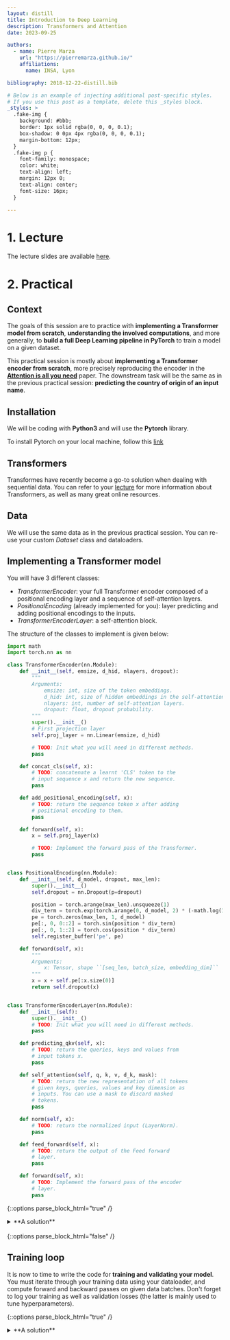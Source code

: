 ```yaml
---
layout: distill
title: Introduction to Deep Learning
description: Transformers and Attention
date: 2023-09-25

authors:
  - name: Pierre Marza
    url: "https://pierremarza.github.io/"
    affiliations:
      name: INSA, Lyon

bibliography: 2018-12-22-distill.bib

# Below is an example of injecting additional post-specific styles.
# If you use this post as a template, delete this _styles block.
_styles: >
  .fake-img {
    background: #bbb;
    border: 1px solid rgba(0, 0, 0, 0.1);
    box-shadow: 0 0px 4px rgba(0, 0, 0, 0.1);
    margin-bottom: 12px;
  }
  .fake-img p {
    font-family: monospace;
    color: white;
    text-align: left;
    margin: 12px 0;
    text-align: center;
    font-size: 16px;
  }

---
```


# 1. Lecture
The lecture slides are available [here](https://pierremarza.github.io/teaching/epita_ing3_deep_learning_transformers.pdf).

# 2. Practical
## Context
The goals of this session are to practice with **implementing a Transformer model from scratch**, **understanding the involved computations**, and more generally, to **build a full Deep Learning pipeline in PyTorch** to train a model on a given dataset.

This practical session is mostly about **implementing a Transformer encoder from scratch**, more precisely reproducing the encoder in the [**Attention is all you need**](https://arxiv.org/pdf/1706.03762.pdf) paper. The downstream task will be the same as in the previous practical session: **predicting the country of origin of an input name**.

## Installation
We will be coding with **Python3** and will use the **Pytorch** library.

To install Pytorch on your local machine, follow this [link](https://pytorch.org/get-started/locally/)

## Transformers
Transformes have recently become a go-to solution when dealing with sequential data. You can refer to your [lecture](https://pierremarza.github.io/teaching/epita_ing3_deep_learning_transformers.pdf) for more information about Transformers, as well as many great online resources.

## Data
We will use the same data as in the previous practical session. You can re-use your custom *Dataset* class and dataloaders.

## Implementing a Transformer model
You will have 3 different classes:
* *TransformerEncoder*: your full Transformer encoder composed of a positional encoding layer and a sequence of self-attention layers.
* *PositionalEncoding* (already implemented for you): layer predicting and adding positional encodings to the inputs.
* *TransformerEncoderLayer*: a self-attention block.

The structure of the classes to implement is given below:

```python
import math
import torch.nn as nn

class TransformerEncoder(nn.Module):
    def __init__(self, emsize, d_hid, nlayers, dropout):
        """
        Arguments:
            emsize: int, size of the token embeddings.
            d_hid: int, size of hidden embeddings in the self-attention forward pass.
            nlayers: int, number of self-attention layers.
            dropout: float, dropout probability.
        """
        super().__init__()
        # First projection layer
        self.proj_layer = nn.Linear(emsize, d_hid)

        # TODO: Init what you will need in different methods.
        pass

    def concat_cls(self, x):
        # TODO: concatenate a learnt 'CLS' token to the
        # input sequence x and return the new sequence.
        pass

    def add_positional_encoding(self, x):
        # TODO: return the sequence token x after adding 
        # positional encoding to them.
        pass

    def forward(self, x):
        x = self.proj_layer(x)

        # TODO: Implement the forward pass of the Transformer.
        pass


class PositionalEncoding(nn.Module):
    def __init__(self, d_model, dropout, max_len):
        super().__init__()
        self.dropout = nn.Dropout(p=dropout)

        position = torch.arange(max_len).unsqueeze(1)
        div_term = torch.exp(torch.arange(0, d_model, 2) * (-math.log(10000.0) / d_model))
        pe = torch.zeros(max_len, 1, d_model)
        pe[:, 0, 0::2] = torch.sin(position * div_term)
        pe[:, 0, 1::2] = torch.cos(position * div_term)
        self.register_buffer('pe', pe)

    def forward(self, x):
        """
        Arguments:
            x: Tensor, shape ``[seq_len, batch_size, embedding_dim]``
        """
        x = x + self.pe[:x.size(0)]
        return self.dropout(x)


class TransformerEncoderLayer(nn.Module):
    def __init__(self):
        super().__init__()
        # TODO: Init what you will need in different methods.
        pass

    def predicting_qkv(self, x):
        # TODO: return the queries, keys and values from 
        # input tokens x.
        pass

    def self_attention(self, q, k, v, d_k, mask):
        # TODO: return the new representation of all tokens 
        # given keys, queries, values and key dimension as 
        # inputs. You can use a mask to discard masked
        # tokens.
        pass

    def norm(self, x):
        # TODO: return the normalized input (LayerNorm).
        pass

    def feed_forward(self, x):
        # TODO: return the output of the Feed forward 
        # layer.
        pass

    def forward(self, x):
        # TODO: Implement the forward pass of the encoder 
        # layer.
        pass

```

{::options parse_block_html="true" /}
<details><summary markdown="span">**A solution**</summary>
```python
import torch
import torch.nn.functional as F

class TransformerEncoder(nn.Module):
    def __init__(self, emsize, d_hid, nlayers, dropout):
        super().__init__()
        self.emsize = emsize
        self.d_hid = d_hid
        self.nlayers = nlayers
        self.dropout = dropout

        # First projection layer
        self.proj_layer = nn.Linear(emsize, d_hid)

        # concat_cls
        self.cls_embedding_layer = nn.Embedding(num_embeddings=1, embedding_dim=d_hid)

        # add_positional_encoding
        self.pos_encoding = PositionalEncoding(
            d_model=d_hid, max_len=20, dropout=dropout
        )

        # encoder layers
        self.encoder = TransformerEncoderLayer(d_hid=d_hid, dq=64, dk=64, dv=64)

        # Classif
        self.classif = nn.Linear(d_hid, 18)

    def concat_cls(self, x):
        bs, device = x.shape[0], x.device
        cls_token = self.cls_embedding_layer(torch.zeros((bs, 1)).long().to(device))
        x = torch.cat([cls_token, x], dim=1)
        return x

    def add_positional_encoding(self, x):
        return self.pos_encoding(x)

    def forward(self, x, mask):
        x = self.proj_layer(x)
        x = self.concat_cls(x)
        x = self.add_positional_encoding(x)
        x = self.encoder(x, mask)
        return self.classif(x[:, 0])


class PositionalEncoding(nn.Module):
    def __init__(self, d_model, dropout, max_len):
        super().__init__()
        self.dropout = nn.Dropout(p=dropout)

        position = torch.arange(max_len).unsqueeze(1)
        div_term = torch.exp(
            torch.arange(0, d_model, 2) * (-math.log(10000.0) / d_model)
        )
        pe = torch.zeros(max_len, 1, d_model)
        pe[:, 0, 0::2] = torch.sin(position * div_term)
        pe[:, 0, 1::2] = torch.cos(position * div_term)
        self.register_buffer("pe", pe)

    def forward(self, x):
        """
        Arguments:
            x: Tensor, shape ``[seq_len, batch_size, embedding_dim]``
        """
        x = x + self.pe[: x.size(0)]
        return self.dropout(x)


class TransformerEncoderLayer(nn.Module):
    def __init__(self, d_hid, dq, dk, dv):
        super().__init__()

        # Attention
        self.linear_q = nn.Linear(d_hid, dq)
        self.linear_k = nn.Linear(d_hid, dk)
        self.linear_v = nn.Linear(d_hid, dv)

        # LayerNorm
        self.layer_norm = nn.LayerNorm(d_hid)

        # Feed forward
        self.feed_forward_layer = nn.Sequential(
            nn.Linear(d_hid, d_hid), nn.ReLU(), nn.Linear(d_hid, d_hid)
        )

    def predicting_qkv(self, x):
        q = self.linear_q(x)
        k = self.linear_k(x)
        v = self.linear_v(x)
        return q, k, v

    def self_attention(self, q, k, v, mask=None, dropout=None):
        "Compute 'Scaled Dot Product Attention'"
        d_k = q.size(-1)
        scores = torch.matmul(q, k.transpose(-2, -1)) / math.sqrt(d_k)

        if mask is not None:
            scores = scores.masked_fill(mask == 0, -1e9)
        p_attn = F.softmax(scores, dim=-1)

        if dropout is not None:
            p_attn = dropout(p_attn)
        return torch.matmul(p_attn, v)

    def norm(self, x):
        return self.layer_norm(x)

    def feed_forward(self, x):
        return self.feed_forward_layer(x)

    def forward(self, x, mask):
        q, k, v = self.predicting_qkv(x)
        out_attention = self.self_attention(q, k, v, mask)
        out_attention = self.norm(x + out_attention)

        out_feed_forward = self.feed_forward(out_attention)
        out_feed_forward = self.norm(out_attention + out_feed_forward)

        return out_feed_forward

class CustomDataset(torch.utils.data.Dataset):
    def __init__(self, samples, max_line_len):
        self.samples = samples
        self.max_line_len = max_line_len

    def __len__(self):
        return len(self.samples)

    def __getitem__(self, index):
        sample_dict = self.samples[index]

        name = lineToTensor(sample_dict["name"])

        #####################################################################################
        ## Same dataset as in previous practical, with simply a different mask computation
        mask = torch.zeros((self.max_line_len + 1, self.max_line_len + 1))
        mask[: name.shape[0] + 1, : name.shape[0] + 1] = 1
        #####################################################################################

        name = torch.cat(
            [
                name,
                torch.zeros(
                    (self.max_line_len - name.shape[0], name.shape[1], name.shape[2])
                ),
            ],
            dim=0,
        )

        label = sample_dict["label"]
        label = torch.Tensor([label])
        return {"name": name, "label": label, "mask": mask}

train_dataset = CustomDataset(train_samples, max_line_len)
val_dataset = CustomDataset(val_samples, max_line_len)
test_dataset = CustomDataset(test_samples, max_line_len)

batch_size = 16
train_dataloader = torch.utils.data.DataLoader(
    train_dataset,
    batch_size=batch_size,
    shuffle=True,
)
val_dataloader = torch.utils.data.DataLoader(
    val_dataset,
    batch_size=batch_size,
    shuffle=False,
)
test_dataloader = torch.utils.data.DataLoader(
    test_dataset,
    batch_size=batch_size,
    shuffle=False,
)

model = TransformerEncoder(emsize=57, d_hid=64, nlayers=2, dropout=0.1)
```
</details>
<br/>
{::options parse_block_html="false" /} 

### Concatenating a learned 'CLS' token
Implement the *concat_cls* method that takes the sequence of tokens as input and simply concatenates the 'CLS' token. In order to predict the embedding of the 'CLS' token, use a [nn.Embedding](https://pytorch.org/docs/stable/generated/torch.nn.Embedding.html) layer.

### Computing positional encoding
Implement the *add_positional_encoding* method that computes positional encodings and adds them to all tokens in the sequence.

### Predicting queries, keys and values from input tokens
Implement the *predicting_qkv* method that predicts queries, keys and values for all tokens in the sequence.

### Self-attention
Implement the *self_attention* method that performs the scaled dot-product attention and outputs the new embedding for all tokens in the sequence. You can use a mask token here to discrad masked tokens in the sequence.

### Norm
Implement the *norm* layer that computes a LayerNorm operation on the input. You can use Pytorch [nn.LayerNorm](https://pytorch.org/docs/stable/generated/torch.nn.LayerNorm.html).

### Write the forward pass
Implement the full forward pass of the attention layer (Positional Encoding, Self-Attention, Add & Norm, Feed forward, Add & Norm). Don't forget the residual connections ("Add" in "Add & Norm")!

## Loss function and optimizer
The next step is to define a [**loss function**](https://pytorch.org/docs/stable/nn.html#loss-functions) that is suited to the problem. Then you have to choose an [**optimizer**](https://pytorch.org/docs/stable/optim.html). You are encouraged to try different ones to compare them. You can also study the impact of different hyperparameters of the optimizer (learning rate, momentum, etc.)

{::options parse_block_html="true" /}
<details><summary markdown="span">**A solution**</summary>
```python
import torch.optim as optim

criterion = torch.nn.CrossEntropyLoss()
optimizer = optim.Adam(model.parameters(), lr=1e-3)
```
</details>
<br/>
{::options parse_block_html="false" /} 

## Training loop
It is now to time to write the code for **training and validating your model**. You must iterate through your training data using your dataloader, and compute forward and backward passes on given data batches.
Don't forget to log your training as well as validation losses (the latter is mainly used to tune hyperparameters).

{::options parse_block_html="true" /}
<details><summary markdown="span">**A solution**</summary>
```python
def train_val(run_type, criterion, dataloader, model, optimizer):
    tot_loss = 0.0
    tot_acc = []
    for mb_idx, batch in tqdm(enumerate(dataloader)):
        name = batch["name"].squeeze(2)
        label = batch["label"].squeeze(1).long()
        mask = batch["mask"]

        if run_type == "train":
            # zero the parameter gradients
            optimizer.zero_grad()

        # Forward pass
        if run_type == "train":
            out = model(name, mask=mask)
        elif run_type == "val":
            with torch.no_grad():
                out = model(name, mask=mask)

        # Compute loss
        loss = criterion(out, label)

        if run_type == "train":
            # Compute gradients
            loss.backward()

            # Backward pass - model update
            optimizer.step()

        # Logging
        tot_loss += loss.item()
        acc = (out.argmax(dim=1) == label).tolist()
        tot_acc.extend(acc)
    return tot_loss, tot_acc, criterion, dataloader, model, optimizer


epochs = 10
for epoch in range(epochs):
    # Training
    epoch_loss, epoch_acc, criterion, train_dataloader, model, optimizer = train_val(
        "train", criterion, train_dataloader, model, optimizer
    )
    print(
        f"Epoch {epoch}: {epoch_loss/len(train_dataloader)}, {np.array(epoch_acc).mean()}"
    )

    # Validation
    val_loss, val_acc, criterion, val_dataloader, model, optimizer = train_val(
        "val", criterion, val_dataloader, model, optimizer
    )
    print(f"Val: {val_loss/len(val_dataloader)}, {np.array(val_acc).mean()}")
```
</details>
<br/>
{::options parse_block_html="false" /} 

## Visualizing your training with Tensorboard
A useful tool to visualize your training is [**Tensorboard**](https://www.tensorflow.org/tensorboard/). You can also have a look at solutions such as [**Weights & Biases**](https://wandb.ai/site), but we will focus on the simpler Tensorboard for now.
You can easily use Tensorboard with Pytorch by looking at [**torch.utils.tensorboard**](https://pytorch.org/docs/stable/tensorboard.html)

## Saving and loading a Pytorch model
Once training is completed, it can be useful to save the weights of your neural network to use it later. The following [tutorial](https://pytorch.org/tutorials/beginner/basics/saveloadrun_tutorial.html) explains how you can do this. Now, try to save and then load your trained model.

## Testing your model
You must now **evaluate the performance of your trained model** on the **test set**. To this end, you have to iterate through test samples, and perform forward passes on given data batches. You might want to compute the **test loss**, but also any **accuracy-related metrics** you are interested in. You could also **visualize some test samples** along with the **output distribution of your model**.

## Comparing your custom implementation with Pytorch transformer layers
In this final part, replace your custom implementation of a Transformer layer with [**nn.TransformerEncoderLayer**](https://pytorch.org/docs/stable/generated/torch.nn.TransformerEncoderLayer.html) to see if there are differences in final model performance.